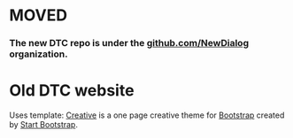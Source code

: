# MOVED

### The new DTC repo is under the [github.com/NewDialog](https://github.com/newdialog) organization.


# Old DTC website

Uses template:
[Creative](http://startbootstrap.com/template-overviews/creative/) is a one page creative theme for [Bootstrap](http://getbootstrap.com/) created by [Start Bootstrap](http://startbootstrap.com/).
